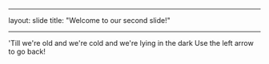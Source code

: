 - - -
layout: slide
title: "Welcome to our second slide!"
- - -
'Till we're old and we're cold and we're lying in the dark
Use the left arrow to go back!
